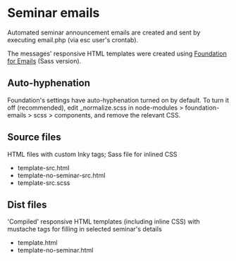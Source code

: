 # Seminar emails

Automated seminar announcement emails are created and sent by executing
email.php (via esc user's crontab).

The messages' responsive HTML templates were created using [Foundation for
Emails](https://get.foundation/emails/docs/sass-guide.html) (Sass version).

## Auto-hyphenation

Foundation's settings have auto-hyphenation turned on by default. To turn it
off (recommended), edit _normalize.scss in node-modules > foundation-emails >
scss > components, and remove the relevant CSS.

## Source files

HTML files with custom Inky tags; Sass file for inlined CSS

* template-src.html
* template-no-seminar-src.html
* template-src.scss

## Dist files

'Compiled' responsive HTML templates (including inline CSS) with mustache tags 
for filling in selected seminar's details

* template.html
* template-no-seminar.html
